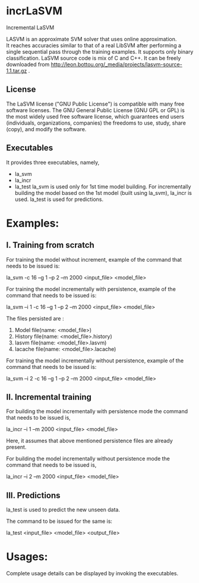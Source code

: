 incrLaSVM
=========

Incremental LaSVM

LASVM is an approximate SVM solver that uses online approximation.  
It reaches accuracies similar to that of a real LibSVM after performing a single sequential pass through the training examples.
It supports only binary classification. LaSVM source code is mix of C and C++. 
It can be freely downloaded from   http://leon.bottou.org/_media/projects/lasvm-source-1.1.tar.gz . 

License
-------
The LaSVM license ("GNU Public License") is compatible with many free software licenses. The GNU General Public License (GNU GPL or GPL) is the most widely used free software license, which guarantees end users (individuals, organizations, companies) the freedoms to use, study, share (copy), and modify the software. 

Executables
-----------
It provides three executables, namely,
* la_svm 
* la_incr
* la_test
la_svm is used only for 1st time model building. For incrementally building the model based on the 1st model (built using la_svm), la_incr is used. 
la_test is used for predictions.

Examples:
=========

I. Training from scratch
------------------------

For training the model without increment, example of the command that needs to be issued is:

la_svm -c 16 –g 1 –p 2 –m 2000 \<input_file\> \<model_file\>

For training the model incrementally with persistence, example of the command that needs to be issued is:

la_svm –i 1 -c 16 –g 1 –p 2 –m 2000 \<input_file\> \<model_file\>

The files persisted are :
  1.  Model file(name: \<model_file\>)
  2.  History file(name: \<model_file\>.history)
  3.  lasvm file(name: \<model_file\>.lasvm)
  4.  lacache file(name: \<model_file\>.lacache)

For training the model incrementally without persistence, example of the command that needs to be issued is:

la_svm –i 2 -c 16 –g 1 –p 2 –m 2000 \<input_file\> \<model_file\>


II. Incremental training
---------------------
For building the model incrementally with persistence mode the command that needs to be issued is, 

la_incr –i 1 –m 2000 \<input_file\> \<model_file\>

Here, it assumes that above mentioned persistence files are already present. 

For building the model incrementally without persistence mode the command that needs to be issued is, 

la_incr –i 2 –m 2000 \<input_file\> \<model_file\>


III. Predictions
----------------
la_test is used to predict the new unseen data. 

The command to be issued for the same is:

la_test \<input_file\> \<model_file\> \<output_file\>

Usages:
========
Complete usage details can be displayed by invoking the executables.

